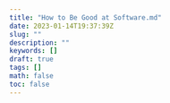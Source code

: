 ```yaml
---
title: "How to Be Good at Software.md"
date: 2023-01-14T19:37:39Z
slug: ""
description: ""
keywords: []
draft: true
tags: []
math: false
toc: false
---
```

